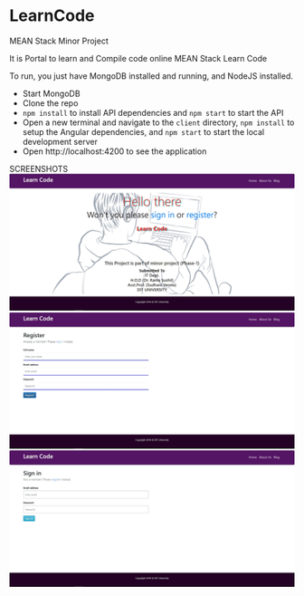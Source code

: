 # LearnCode
MEAN Stack
Minor Project

It is Portal to learn and Compile code online
MEAN Stack Learn Code

To run, you just have MongoDB installed and running, and NodeJS installed.

* Start MongoDB
* Clone the repo
* `npm install` to install API dependencies and `npm start` to start the API
* Open a new terminal and navigate to the `client` directory, `npm install` to setup the Angular dependencies, and `npm start` to start the local development server
* Open http://localhost:4200 to see the application

SCREENSHOTS
![Alt text](screenshots/1.jpg?raw=true "home")
![Alt text](screenshots/2.jpg?raw=true "home")
![Alt text](screenshots/3.jpg?raw=true "home")
